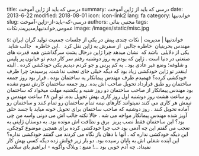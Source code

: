 title: درسی که باید از ژاپن آموخت
summary: درسی که باید از ژاپن آموخت
date: 2013-6-22
modified: 2018-08-01
icon:  icon-link2
lang: fa
category: خواندنیها
slug: درسی-که-باید-از-ژاپن-آموخت
authors: مجتبی بنائی
tags: عمومی,خواندنیها,مدیریت,نکات
image: /images/static/misc.jpg

s: خواندنیها | مدیریت | نکات چندی پیش در یکی از جلسات جمعیت تولید گران ایران مهندس بحرینیان  خاطره جالبی  از سفرش به ژاپن نقل کرد   .این خاطره   جالب شاید  یکی از دلایلی  باشد که  نشان میدهد چرا ژاپن درحال پشت سرگذاشتن همه قدرت های صنعتی در دنیا است .  ژاپن که بودم یه روز دوشنبه رفتم سر کار دیدم تو خیابون پر پلیس و شلوغه؛ وضع غیر عادی بود.. یه کم پرس و جو کردم دیدیم یکی خودکشی کرده .  البته اینقدر تو ژاپن خودکشی زیاد بود که دیگه خیلی جای تعجب نداشت. پرسیدم: چرا طرف خودکشی کرده؟ فهمیدم طرف مهندس پیمانکار یه ساختمان بوده .  قرار بود روز جمعه ساختمان رو طبق قرارداد تحویل صاحب اش بده. روز جمعه ساختمان کارش تموم نشده بود مهندس پیمانکار از صاحب ساختمان دو روز شنبه و یکشنبه مهلت میخواد که ساختمان رو ساعت هشت روز دوشنبه اول روز کاری بهش تحویل بده. تو این ۴۸ ساعت مهندس و تیمش هر کاری می کنند نمیتوانند کارهای نیمه تمام ساختمان رو تمام کنند و ساختمان رو آماده تحویل کنند .  روز دوشنبه که صاحب ساختمان برای تحویل خونه میاید با جسد حلق آویز شده مهندس پیمانکار مواجه می شه .  حالا نکته جالب اش می دونی واسه من چی بود؟    این ساختمان فقط نصب پریز  برق و نظافت اش مونده بود. به دوستان ژاپنی به تعجب می گفتم این چه آدمی بود خب چرا خودکشی کرده برای همچین موضوع کوچکی. این دیگه خودکشی نداره که .    آنها با دهان باز نگاه می کردند می گفتند خودکشی نداره؟ این آینده شغلی اش به پایان رسیده بود. دو بار زیر قولش زده دیگه کسی بهش کار نمیداد. چه آدم خوبی بود ...!  منبع : وبلاگ واگویه - ابراهیم بای سلامی